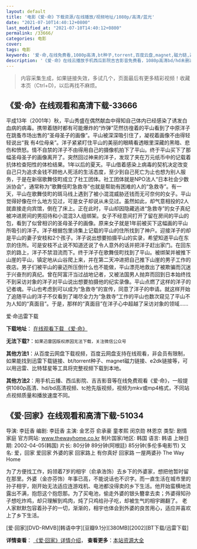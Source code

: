 ```yaml
---
layout: default
title: '电影《爱·命》下载资源/在线播放/视频地址/1080p/高清/蓝光'
date: "2021-07-10T14:40:12+0800"
last_modified_at: "2021-07-10T14:40:12+0800"
permalink: /33666/
categories: 电影
cover:
tags: 电影
keywords: '爱·命,在线免费看,1080p高清,bt种子,torrent,百度云盘,magnet,磁力链,迅雷下载资源'
description: '《爱·命》在线云播放手机西瓜影院吉吉影音免费看，1080p高清bd/hd未删减完整版和tc抢先枪版，mkv/mp4格式，附带bt/torrent种子、magnet/磁力链、百度云盘、网盘资源迅雷下载链接'
---
```


>内容采集生成，如果链接失效，多试几个，页面最后有更多精彩视频！收藏本页（Ctrl+D)，以后再找不麻烦。


## 《爱·命》在线观看和高清下载-33666

平成13年（2001年）秋，平山秀盛在偶然献血中得知自己体内已经感染了诱发白血病的病毒。携带着随时都有可能爆炸的&ldquo;炸弹”茫然彷徨着的平山看到了中原洋子在跳蚤市场出售的“圣母圣子的画像&rdquo;。平山被深深吸引住了，凝视着画像不由得轻轻说出&ldquo;我 有4位母亲&rdquo;。洋子紧紧盯住平山的美丽的眼睛看透眼里深藏的黑暗、悲伤和愤怒。情不自禁的洋子不由得用自己的摄像机拍下了平山。终于平山买下了那幅圣母圣子的画像离开了。突然回过神来的洋子，发现了夹在万元纸币中的记载着抗体检查阳性的体检结果。1年以后的夏天。平山借着感染上病毒的契机决定改变自己只为追求金钱不顾他人死活的生活态度，至少到自己死亡为止也想为别人服务，于是在新宿歌舞伎町成立了社工团体。社工团体就是NPO法人“日本社会少数派协会&rdquo;，通常称为“歌舞伎町急救寺&rdquo;也就是帮助有困难的人的&ldquo;急救寺&rdquo;。有一天，平山在歌舞伎町的斑马线上遇到了被小混混威胁还钱而无可奈何的女子。平山觉得好像在什么地方见过，可是女子却说从未见过。虽然如此，却气意相投的2人就直接走向宾馆，倒在了床上。正在此时，平山却因隐藏逃进“急救寺&rdquo;的女子真纪被冲进房间的男招待和小混混3人组绑架。女子不经意间打开了留在房间的平山的包，看到了似曾相识的圣母圣子的画像。原来女子就是1年前被买下这幅画的平山所吸引的洋子。洋子根据包里诗集上记载的平山的住所找到了神户。迎接洋子的却是平山的妻子安枝和2个孩子。洋子说出想要拍摄平山的实录，希望知道平山在东京的住所。可是安枝不止说不知道还说了令人意外的话并把洋子赶出家门。在回东京的路上，洋子不禁泪流而下。终于洋子在歌舞伎町找到了平山。被绑架并被推下山崖的平山，镇定地从山谷爬上来，并在第二天冲进把自己推下山崖的男子工作的夜店。男子们被平山的豪迈所压倒什么也不能做，平山漂亮地救出了被欺骗而沉迷于兴奋剂的真纪。曾在阿富汗当过战地记者，又被法国男人抛弃而回到日本始终找不到采访对象的洋子对平山说出想要拍摄他的纪实录像。平山点燃了这样的洋子的记者魂。平山也考虑到可以成为&ldquo;急救寺&rdquo;的宣传，同意了洋子的申请。就这样开始了追随平山的洋子不仅看到了竭尽全力为&ldquo;急救寺&rdquo;工作的平山也数次窥见了平山不为人知的“真面目&rdquo;。于是，那样的&ldquo;真面目&rdquo;在洋子心中超越了采访对象的领域&hellip;…


爱·命迅雷下载

**下载地址**： [在线观看下载 《爱·命》](https://www.993dy.com//vod-detail-id-15187.html) 


**无法下载?**：`如果迅雷因版权原因无法下载，关注微信公众号 `

**其他方法1**：从百度云网盘下载视频，百度云网盘支持在线观看，非会员有限制，如果能找到迅雷下载链接、bt/torrent种子、magnet磁力链接、e2dk链接等，可以用迅雷、比特彗星等工具将完整视频下载到本地。

**其他方法2**：用手机云播、西瓜影院、吉吉影音等在线免费观看《爱·命》，一般提供1080p高清、hd/bd高清视频、tc抢先版视频，视频为mkv或mp4格式，不同站点视频质量和播放速度不同。


## 《爱·回家》在线观看和高清下载-51034

导演: 李廷香 编剧: 李廷香 主演: 金艺芬 俞承豪 童孝熙 闵京勋 林恩京 类型: 剧情 家庭 官方网站: www.thewayhome.co.kr 制片国家/地区: 韩国 语言: 韩语 上映日期: 2002-04-05(韩国) 片长: 80分钟 89分钟(阿根廷) 85分钟(多伦多电影节) 又名: 爱，回家 爱回家 外婆的家 回家路上 有你真好 回家路 一屋两婆孙 The Way Home

为了方便找工作，妈领着7岁的相宇（俞承浩饰）去乡下的外婆家，想把他暂时留在那里。外婆（金亦芬饰）年事已高，不能说话也不识字。而一直生活在城市里的孙子相宇，刚开始无法适应连游戏机、电池都没得卖的乡下生活。他开始蛮横地流露出不满，抱怨这个抱怨那。为了买电池，偷走外婆的银头簪拿去卖；外婆得知孙子想吃炸鸡，却只理解到鸡肉，炖了只鸡给孙子吃，却被生气的相宇踢翻了。 老人家默默包容着孙子的一切，渐渐的，相宇也体会到外婆的良苦用心，适应并喜欢上了乡下生活。


[爱·回家][DVD-RMVB][韩语中字][豆瓣9.1分][380MB][2002][BT下载/迅雷下载]

**详情查看**： [《爱·回家》详情介绍](/movie/51034/)， **查看更多**：[本站资源大全](/movie/t/all/)

